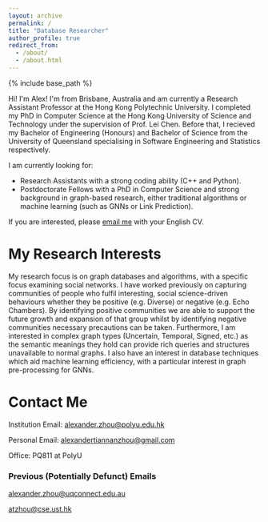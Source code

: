 ```yaml
---
layout: archive
permalink: /
title: "Database Researcher"
author_profile: true
redirect_from: 
  - /about/
  - /about.html
---
```


{% include base_path %}

Hi! I'm Alex! I'm from Brisbane, Australia and am currently a Research Assistant Professor at the Hong Kong Polytechnic University. I completed my PhD in Computer Science at the Hong Kong University of Science and Technology under the supervision of Prof. Lei Chen. Before that, I recieved my Bachelor of Engineering (Honours) and Bachelor of Science from the University of Queensland specialising in Software Engineering and Statistics respectively.

I am currently looking for:
* Research Assistants with a strong coding ability (C++ and Python).
* Postdoctorate Fellows with a PhD in Computer Science and strong background in graph-based research, either traditional algorithms or machine learning (such as GNNs or Link Prediction).

If you are interested, please [email me](mailto:alexander.zhou@polyu.edu.hk) with your English CV.

My Research Interests
======
My research focus is on graph databases and algorithms, with a specific focus examining social networks. I have worked previously on capturing communities of people who fulfil interesting, social science-driven behaviours whether they be positive (e.g. Diverse) or negative (e.g. Echo Chambers). By identifying positive communities we are able to support the future growth and expansion of that group whilst by identifying negative communities necessary precautions can be taken. Furthermore, I am interested in complex graph types (Uncertain, Temporal, Signed, etc.) as the semantic meanings they hold can provide rich queries and structures unavailable to normal graphs. I also have an interest in database techniques which aid machine learning efficiency, with a particular interest in graph pre-processing for GNNs.

Contact Me
======
Institution Email: [alexander.zhou@polyu.edu.hk](mailto:alexander.zhou@polyu.edu.hk)

Personal Email: [alexandertiannanzhou@gmail.com](mailto:alexandertiannanzhou@gmail.com)

Office: PQ811 at PolyU

### Previous (Potentially Defunct) Emails
alexander.zhou@uqconnect.edu.au

atzhou@cse.ust.hk